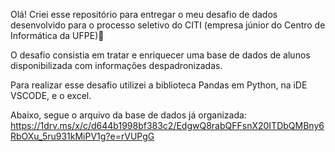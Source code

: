 Olá! Criei esse repositório para entregar o meu desafio de dados desenvolvido para o processo seletivo do CITI (empresa júnior do Centro de Informática da UFPE)💚  

O desafio consistia em tratar e enriquecer uma base de dados de alunos disponibilizada com informações despadronizadas.  

Para realizar esse desafio utilizei a biblioteca Pandas em Python, na iDE VSCODE, e o excel.

Abaixo, segue o arquivo da base de dados já organizada:
https://1drv.ms/x/c/d644b1998bf383c2/EdgwQ8rabQFFsnX20ITDbQMBny6RbOXu_5ru931kMiPV1g?e=rVUPgG

